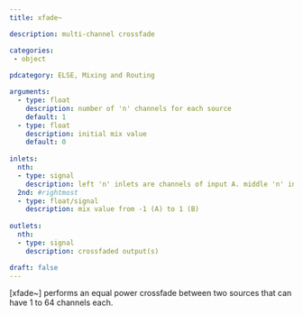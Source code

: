 ```yaml
---
title: xfade~

description: multi-channel crossfade

categories:
 - object
 
pdcategory: ELSE, Mixing and Routing

arguments:
  - type: float
    description: number of 'n' channels for each source
    default: 1
  - type: float
    description: initial mix value
    default: 0
  
inlets:
  nth:
  - type: signal
    description: left 'n' inlets are channels of input A. middle 'n' inlets are channels of input B
  2nd: #rightmost
  - type: float/signal
    description: mix value from -1 (A) to 1 (B)
    
outlets:
  nth:
  - type: signal
    description: crossfaded output(s)

draft: false
---
```


[xfade~] performs an equal power crossfade between two sources that can have 1 to 64 channels each.
